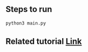 #

## Steps to run

```shell
python3 main.py
```

## Related tutorial [Link](https://github.com/NVIDIA/TensorRT/blob/release/8.6/quickstart/quantization_tutorial/qat-ptq-workflow.ipynb)
